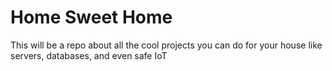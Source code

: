 # Home Sweet Home

This will be a repo about all the cool projects you can do for your house like servers, databases, and even safe IoT


<!-- 
Home inventory database
Flavor pairing database and design
-->
